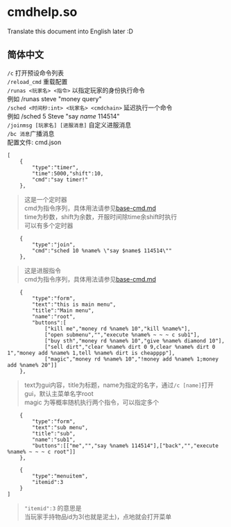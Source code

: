 # cmdhelp.so
Translate this document into English later :D
## 简体中文
`/c` 打开预设命令列表  
`/reload_cmd` 重载配置  
`/runas <玩家名> <指令>` 以指定玩家的身份执行命令  
例如 /runas steve "money query"  
`/sched <时间秒:int> <玩家名> <cmdchain>` 延迟执行一个命令  
例如 /sched 5 Steve "say $name$ 114514"  
`/joinmsg [玩家名] [进服消息]` 自定义进服消息   
`/bc 消息`广播消息   
配置文件: cmd.json
```
[
    {
        "type":"timer",
        "time":5000,"shift":10,
        "cmd":"say timer!"
    },
```
> 这是一个定时器  
cmd为指令序列，具体用法请参见[base-cmd.md](https://github.com/Sysca11/bdlauncher/blob/master/docs/Plugins/Plugin_Base_cmd.md)  
time为秒数，shift为余数，开服时间除time余shift时执行  
可以有多个定时器
```
    {
        "type":"join",
        "cmd":"sched 10 %name% \"say $name$ 114514\""
    },
```
> 这是进服指令   
cmd为指令序列，具体用法请参见[base-cmd.md](https://github.com/Sysca11/bdlauncher/blob/master/docs/Plugins/Plugin_Base_cmd.md)
```
    {
        "type":"form",
        "text":"this is main menu",
        "title":"Main menu",
        "name":"root",
        "buttons":[
            ["kill me","money rd %name% 10","kill %name%"],
            ["open submenu","","execute %name% ~ ~ ~ c sub1"],
            ["buy sth","money rd %name% 10","give %name% diamond 10"],
            ["sell dirt","clear %name% dirt 0 9,clear %name% dirt 0 1","money add %name% 1,tell %name% dirt is cheapppp"],   
            ["magic","money rd %name% 10","!money add %name% 1;money add %name% 20"]]
    },
```
> text为gui内容，title为标题，name为指定的名字，通过`/c [name]`打开gui，默认主菜单名字root  
magic 为等概率随机执行两个指令，可以指定多个
```
    {
        "type":"form",   
        "text":"sub menu",
        "title":"sub",
        "name":"sub1",
        "buttons":[["me","","say %name% 114514"],["back","","execute %name% ~ ~ ~ c root"]]
    },
    
    {
        "type":"menuitem",
        "itemid":3
    }  
]
```
> `"itemid":3` 的意思是  
当玩家手持物品id为3(也就是泥土)，点地就会打开菜单


